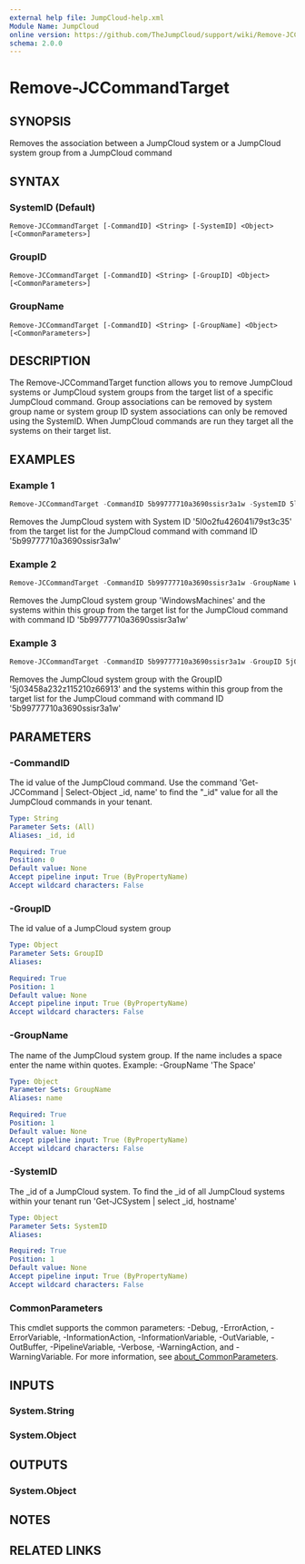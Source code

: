 ```yaml
---
external help file: JumpCloud-help.xml
Module Name: JumpCloud
online version: https://github.com/TheJumpCloud/support/wiki/Remove-JCCommandTarget
schema: 2.0.0
---
```


# Remove-JCCommandTarget

## SYNOPSIS
Removes the association between a JumpCloud system or a JumpCloud system group from a JumpCloud command

## SYNTAX

### SystemID (Default)
```
Remove-JCCommandTarget [-CommandID] <String> [-SystemID] <Object> [<CommonParameters>]
```

### GroupID
```
Remove-JCCommandTarget [-CommandID] <String> [-GroupID] <Object> [<CommonParameters>]
```

### GroupName
```
Remove-JCCommandTarget [-CommandID] <String> [-GroupName] <Object> [<CommonParameters>]
```

## DESCRIPTION
The Remove-JCCommandTarget function allows you to remove JumpCloud systems or JumpCloud system groups from the target list of a specific JumpCloud command. Group associations can be removed by system group name or system group ID system associations can only be removed using the SystemID. When JumpCloud commands are run they target all the systems on their target list.

## EXAMPLES

### Example 1
```powershell
Remove-JCCommandTarget -CommandID 5b99777710a3690ssisr3a1w -SystemID 5l0o2fu426041i79st3c35
```

Removes the JumpCloud system with System ID '5l0o2fu426041i79st3c35' from the target list for the JumpCloud command with command ID '5b99777710a3690ssisr3a1w'

### Example 2
```powershell
Remove-JCCommandTarget -CommandID 5b99777710a3690ssisr3a1w -GroupName WindowsMachines
```

Removes the JumpCloud system group 'WindowsMachines' and the systems within this group from the target list for the JumpCloud command with command ID '5b99777710a3690ssisr3a1w'

### Example 3
```powershell
Remove-JCCommandTarget -CommandID 5b99777710a3690ssisr3a1w -GroupID 5j03458a232z115210z66913
```

Removes the JumpCloud system group with the GroupID '5j03458a232z115210z66913' and the systems within this group from the target list for the JumpCloud command with command ID '5b99777710a3690ssisr3a1w'

## PARAMETERS

### -CommandID
The id value of the JumpCloud command.
Use the command 'Get-JCCommand | Select-Object _id, name' to find the "_id" value for all the JumpCloud commands in your tenant.

```yaml
Type: String
Parameter Sets: (All)
Aliases: _id, id

Required: True
Position: 0
Default value: None
Accept pipeline input: True (ByPropertyName)
Accept wildcard characters: False
```

### -GroupID
The id value of a JumpCloud system group

```yaml
Type: Object
Parameter Sets: GroupID
Aliases:

Required: True
Position: 1
Default value: None
Accept pipeline input: True (ByPropertyName)
Accept wildcard characters: False
```

### -GroupName
The name of the JumpCloud system group.
If the name includes a space enter the name within quotes.
Example: -GroupName 'The Space'

```yaml
Type: Object
Parameter Sets: GroupName
Aliases: name

Required: True
Position: 1
Default value: None
Accept pipeline input: True (ByPropertyName)
Accept wildcard characters: False
```

### -SystemID
The _id of a JumpCloud system.
To find the _id of all JumpCloud systems within your tenant run 'Get-JCSystem | select _id, hostname'

```yaml
Type: Object
Parameter Sets: SystemID
Aliases:

Required: True
Position: 1
Default value: None
Accept pipeline input: True (ByPropertyName)
Accept wildcard characters: False
```

### CommonParameters
This cmdlet supports the common parameters: -Debug, -ErrorAction, -ErrorVariable, -InformationAction, -InformationVariable, -OutVariable, -OutBuffer, -PipelineVariable, -Verbose, -WarningAction, and -WarningVariable. For more information, see [about_CommonParameters](http://go.microsoft.com/fwlink/?LinkID=113216).

## INPUTS

### System.String

### System.Object

## OUTPUTS

### System.Object
## NOTES

## RELATED LINKS
